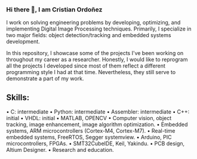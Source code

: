 ### Hi there 👋, I am Cristian Ordoñez

I work on solving engineering problems by developing, optimizing, and implementing Digital Image Processing techniques. Primarily, I specialize in two major fields: object detection/tracking and embedded systems development.

In this repository, I showcase some of the projects I've been working on throughout my career as a researcher. Honestly, I would like to reprogram all the projects I developed since most of them reflect a different programming style I had at that time. Nevertheless, they still serve to demonstrate a part of my work.

## Skills: 
• C: intermediate
• Python: intermediate
• Assembler: intermediate
• C++: initial
• VHDL: initial
• MATLAB, OPENCV
• Computer vision, object tracking, image enhancement, image algorithm optimization.
• Embedded systems, ARM microcontrollers (Cortex-M4, Cortex-M7).
• Real-time embedded systems, FreeRTOS, Segger systemview.
• Arduino, PIC microcontrollers, FPGAs.
• SMT32CubeIDE, Keil, Yakindu.
• PCB design, Altium Designer.
• Research and education.
